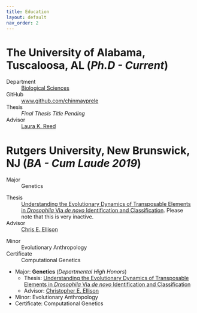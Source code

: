```yaml
---
title: Education
layout: default
nav_order: 2
---
```



# **The University of Alabama**, Tuscaloosa, AL (_Ph.D - Current_)

<dl>
  <dt>Department</dt>
  <dd><a href="https://bsc.ua.edu">Biological Sciences</a></dd>
  <dt>GitHub</dt>
  <dd><a href="https://www.github.com/chinmayprele">www.github.com/chinmayprele</a></dd>
  <dt>Thesis</dt>
  <dd><i>Final Thesis Title Pending</i></dd>
  <dt>Advisor</dt>
  <dd><a href="https://flygxe.ua.edu">Laura K. Reed</a></dd>
</dl>


# **Rutgers University**, New Brunswick, NJ (_BA - Cum Laude 2019_)

<dl>
  <dt>Major</dt>
  <dd>Genetics</dd>
  <dl>
  	<dt>Thesis</dt>
    <dd><a href="/assets/pdfs/pubs/rutgers2019_thesis-rele.pdf">Understanding the Evolutionary Dynamics of Transposable Elements in <i>Drosophila</i> Via <i>de novo</i> Identification and Classification</a>. Please note that this is very inactive.</dd>
    <dt>Advisor</dt>
  	<dd><a href="https://ellisonlab.website">Chris E. Ellison</a></dd>
  </dl>
  <dt>Minor</dt>
  <dd>Evolutionary Anthropology</dd>
  <dt>Certificate</dt>
  <dd>Computational Genetics</dd>
</dl>

- Major: **Genetics** (_Departmental High Honors_)
	- Thesis: [Understanding the Evolutionary Dynamics of Transposable Elements in _Drosophila_ Via _de novo_ Identification and Classification](/assets/pdfs/pubs/rutgers2019_thesis-rele.pdf)
	- Advisor: [Christopher E. Ellison](https://ellisonlab.website)
- Minor: Evolutionary Anthropology
- Certificate: Computational Genetics
